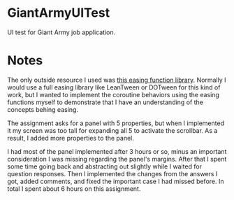 # GiantArmyUITest
 UI test for Giant Army job application.
 
# Notes
 The only outside resource I used was [this easing function library](https://gist.github.com/cjddmut/d789b9eb78216998e95c). Normally I would use a full easing library like LeanTween or DOTween for this kind of work, but I wanted to implement the coroutine behaviors using the easing functions myself to demonstrate that I have an understanding of the concepts behing easing.
 
 The assignment asks for a panel with 5 properties, but when I implemented it my screen was too tall for expanding all 5 to activate the scrollbar. As a result, I added more properties to the panel.
 
 I had most of the panel implemented after 3 hours or so, minus an important consideration I was missing regarding the panel's margins. After that I spent some time going back and abstracting out slightly while I waited for question responses. Then I implemented the changes from the answers I got, added comments, and fixed the important case I had missed before. In total I spent about 6 hours on this assignment.
